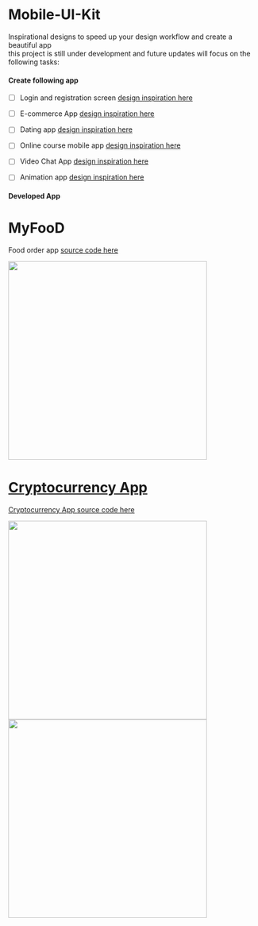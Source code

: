 # Mobile-UI-Kit
 Inspirational designs to speed up your design workflow and create a beautiful app
 <br>this project is still under development and future updates will focus on the following tasks:
#### Create following app
- [ ] Login and registration screen <a href="https://cutt.ly/BTLGLKj">design inspiration here</a>
- [ ] E-commerce App <a href="https://cutt.ly/OTLHPHN">design inspiration here</a>
- [ ] Dating app <a href="https://cutt.ly/oTLKxAj">design inspiration here</a>
- [ ] Online course mobile app <a href="https://cutt.ly/FTLKDUq">design inspiration here</a>
- [ ] Video Chat App <a href="https://cutt.ly/FTLLNCy">design inspiration here</a>    
- [ ] Animation app <a href="https://cutt.ly/bTLXlBZ">design inspiration here</a> 


#### Developed App
# MyFooD
Food order app <a href="https://github.com/Agostinhodossantos/Mobile-UI-Kit/tree/main/MyFood"> source code here</a>

<div align="start">
  <a href="https://github.com/Agostinhodossantos/Mobile-UI-Kit/tree/main/MyFood">
  <img height="400em" src="https://firebasestorage.googleapis.com/v0/b/apptraining-4e270.appspot.com/o/github%2Ffood_app.jpg?alt=media&token=08ae17fc-fc59-4038-9523-47adc672acd0"/>

</div>
 
 
# Cryptocurrency App
 Cryptocurrency App <a href="https://github.com/Agostinhodossantos/Mobile-UI-Kit/tree/main/MyFood"> source code here</a>

<div align="start">
  <a href="https://github.com/Agostinhodossantos/Mobile-UI-Kit/tree/main/Crypto">
  <img height="400em" src="https://firebasestorage.googleapis.com/v0/b/fb-api-2fc74.appspot.com/o/github%2FScreenshot_20211214-162601_CryptocurrencyAppYT.jpg?alt=media&token=6e0fc756-26fb-4c69-9424-bcfc63dba3f5"/>
   
  <img height="400em" src="https://firebasestorage.googleapis.com/v0/b/fb-api-2fc74.appspot.com/o/github%2FScreenshot_20211214-162543_CryptocurrencyAppYT.jpg?alt=media&token=07b823b9-a9a3-4f3e-a4d4-7c1d06ebf621"/>
</div>

